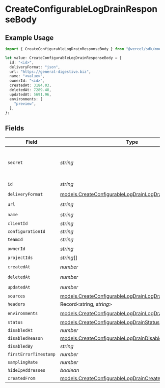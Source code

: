 # CreateConfigurableLogDrainResponseBody

## Example Usage

```typescript
import { CreateConfigurableLogDrainResponseBody } from "@vercel/sdk/models/createconfigurablelogdrainop.js";

let value: CreateConfigurableLogDrainResponseBody = {
  id: "<id>",
  deliveryFormat: "json",
  url: "https://general-digestive.biz",
  name: "<value>",
  ownerId: "<id>",
  createdAt: 3184.03,
  deletedAt: 7289.48,
  updatedAt: 5691.96,
  environments: [
    "preview",
  ],
};
```

## Fields

| Field                                                                                                                      | Type                                                                                                                       | Required                                                                                                                   | Description                                                                                                                |
| -------------------------------------------------------------------------------------------------------------------------- | -------------------------------------------------------------------------------------------------------------------------- | -------------------------------------------------------------------------------------------------------------------------- | -------------------------------------------------------------------------------------------------------------------------- |
| `secret`                                                                                                                   | *string*                                                                                                                   | :heavy_minus_sign:                                                                                                         | The secret to validate the log-drain payload                                                                               |
| `id`                                                                                                                       | *string*                                                                                                                   | :heavy_check_mark:                                                                                                         | N/A                                                                                                                        |
| `deliveryFormat`                                                                                                           | [models.CreateConfigurableLogDrainLogDrainsDeliveryFormat](../models/createconfigurablelogdrainlogdrainsdeliveryformat.md) | :heavy_check_mark:                                                                                                         | N/A                                                                                                                        |
| `url`                                                                                                                      | *string*                                                                                                                   | :heavy_check_mark:                                                                                                         | N/A                                                                                                                        |
| `name`                                                                                                                     | *string*                                                                                                                   | :heavy_check_mark:                                                                                                         | N/A                                                                                                                        |
| `clientId`                                                                                                                 | *string*                                                                                                                   | :heavy_minus_sign:                                                                                                         | N/A                                                                                                                        |
| `configurationId`                                                                                                          | *string*                                                                                                                   | :heavy_minus_sign:                                                                                                         | N/A                                                                                                                        |
| `teamId`                                                                                                                   | *string*                                                                                                                   | :heavy_minus_sign:                                                                                                         | N/A                                                                                                                        |
| `ownerId`                                                                                                                  | *string*                                                                                                                   | :heavy_check_mark:                                                                                                         | N/A                                                                                                                        |
| `projectIds`                                                                                                               | *string*[]                                                                                                                 | :heavy_minus_sign:                                                                                                         | N/A                                                                                                                        |
| `createdAt`                                                                                                                | *number*                                                                                                                   | :heavy_check_mark:                                                                                                         | N/A                                                                                                                        |
| `deletedAt`                                                                                                                | *number*                                                                                                                   | :heavy_check_mark:                                                                                                         | N/A                                                                                                                        |
| `updatedAt`                                                                                                                | *number*                                                                                                                   | :heavy_check_mark:                                                                                                         | N/A                                                                                                                        |
| `sources`                                                                                                                  | [models.CreateConfigurableLogDrainLogDrainsSources](../models/createconfigurablelogdrainlogdrainssources.md)[]             | :heavy_minus_sign:                                                                                                         | N/A                                                                                                                        |
| `headers`                                                                                                                  | Record<string, *string*>                                                                                                   | :heavy_minus_sign:                                                                                                         | N/A                                                                                                                        |
| `environments`                                                                                                             | [models.CreateConfigurableLogDrainLogDrainsEnvironments](../models/createconfigurablelogdrainlogdrainsenvironments.md)[]   | :heavy_check_mark:                                                                                                         | N/A                                                                                                                        |
| `status`                                                                                                                   | [models.CreateConfigurableLogDrainStatus](../models/createconfigurablelogdrainstatus.md)                                   | :heavy_minus_sign:                                                                                                         | N/A                                                                                                                        |
| `disabledAt`                                                                                                               | *number*                                                                                                                   | :heavy_minus_sign:                                                                                                         | N/A                                                                                                                        |
| `disabledReason`                                                                                                           | [models.CreateConfigurableLogDrainDisabledReason](../models/createconfigurablelogdraindisabledreason.md)                   | :heavy_minus_sign:                                                                                                         | N/A                                                                                                                        |
| `disabledBy`                                                                                                               | *string*                                                                                                                   | :heavy_minus_sign:                                                                                                         | N/A                                                                                                                        |
| `firstErrorTimestamp`                                                                                                      | *number*                                                                                                                   | :heavy_minus_sign:                                                                                                         | N/A                                                                                                                        |
| `samplingRate`                                                                                                             | *number*                                                                                                                   | :heavy_minus_sign:                                                                                                         | N/A                                                                                                                        |
| `hideIpAddresses`                                                                                                          | *boolean*                                                                                                                  | :heavy_minus_sign:                                                                                                         | N/A                                                                                                                        |
| `createdFrom`                                                                                                              | [models.CreateConfigurableLogDrainCreatedFrom](../models/createconfigurablelogdraincreatedfrom.md)                         | :heavy_minus_sign:                                                                                                         | N/A                                                                                                                        |